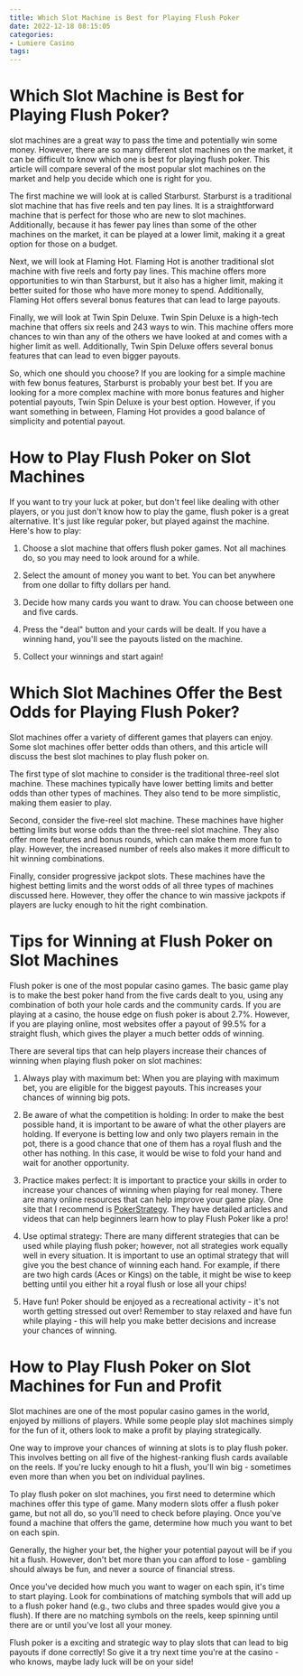 ```yaml
---
title: Which Slot Machine is Best for Playing Flush Poker
date: 2022-12-18 08:15:05
categories:
- Lumiere Casino
tags:
---
```



#  Which Slot Machine is Best for Playing Flush Poker?

 slot machines are a great way to pass the time and potentially win some money. However, there are so many different slot machines on the market, it can be difficult to know which one is best for playing flush poker. This article will compare several of the most popular slot machines on the market and help you decide which one is right for you.

The first machine we will look at is called Starburst. Starburst is a traditional slot machine that has five reels and ten pay lines. It is a straightforward machine that is perfect for those who are new to slot machines. Additionally, because it has fewer pay lines than some of the other machines on the market, it can be played at a lower limit, making it a great option for those on a budget.

Next, we will look at Flaming Hot. Flaming Hot is another traditional slot machine with five reels and forty pay lines. This machine offers more opportunities to win than Starburst, but it also has a higher limit, making it better suited for those who have more money to spend. Additionally, Flaming Hot offers several bonus features that can lead to large payouts.

Finally, we will look at Twin Spin Deluxe. Twin Spin Deluxe is a high-tech machine that offers six reels and 243 ways to win. This machine offers more chances to win than any of the others we have looked at and comes with a higher limit as well. Additionally, Twin Spin Deluxe offers several bonus features that can lead to even bigger payouts.

So, which one should you choose? If you are looking for a simple machine with few bonus features, Starburst is probably your best bet. If you are looking for a more complex machine with more bonus features and higher potential payouts, Twin Spin Deluxe is your best option. However, if you want something in between, Flaming Hot provides a good balance of simplicity and potential payout.

#  How to Play Flush Poker on Slot Machines

If you want to try your luck at poker, but don't feel like dealing with other players, or you just don't know how to play the game, flush poker is a great alternative. It's just like regular poker, but played against the machine. Here's how to play:

1) Choose a slot machine that offers flush poker games. Not all machines do, so you may need to look around for a while.

2) Select the amount of money you want to bet. You can bet anywhere from one dollar to fifty dollars per hand.

3) Decide how many cards you want to draw. You can choose between one and five cards.

4) Press the "deal" button and your cards will be dealt. If you have a winning hand, you'll see the payouts listed on the machine.

5) Collect your winnings and start again!

#  Which Slot Machines Offer the Best Odds for Playing Flush Poker?

Slot machines offer a variety of different games that players can enjoy. Some slot machines offer better odds than others, and this article will discuss the best slot machines to play flush poker on.

The first type of slot machine to consider is the traditional three-reel slot machine. These machines typically have lower betting limits and better odds than other types of machines. They also tend to be more simplistic, making them easier to play.

Second, consider the five-reel slot machine. These machines have higher betting limits but worse odds than the three-reel slot machine. They also offer more features and bonus rounds, which can make them more fun to play. However, the increased number of reels also makes it more difficult to hit winning combinations.

Finally, consider progressive jackpot slots. These machines have the highest betting limits and the worst odds of all three types of machines discussed here. However, they offer the chance to win massive jackpots if players are lucky enough to hit the right combination.

#  Tips for Winning at Flush Poker on Slot Machines

Flush poker is one of the most popular casino games. The basic game play is to make the best poker hand from the five cards dealt to you, using any combination of both your hole cards and the community cards. If you are playing at a casino, the house edge on flush poker is about 2.7%. However, if you are playing online, most websites offer a payout of 99.5% for a straight flush, which gives the player a much better odds of winning.

There are several tips that can help players increase their chances of winning when playing flush poker on slot machines:

1) Always play with maximum bet: When you are playing with maximum bet, you are eligible for the biggest payouts. This increases your chances of winning big pots.

2) Be aware of what the competition is holding: In order to make the best possible hand, it is important to be aware of what the other players are holding. If everyone is betting low and only two players remain in the pot, there is a good chance that one of them has a royal flush and the other has nothing. In this case, it would be wise to fold your hand and wait for another opportunity.

3) Practice makes perfect: It is important to practice your skills in order to increase your chances of winning when playing for real money. There are many online resources that can help improve your game play. One site that I recommend is <a href= "www.pokerstrategy.com">PokerStrategy</a>. They have detailed articles and videos that can help beginners learn how to play Flush Poker like a pro!

4) Use optimal strategy: There are many different strategies that can be used while playing flush poker; however, not all strategies work equally well in every situation. It is important to use an optimal strategy that will give you the best chance of winning each hand. For example, if there are two high cards (Aces or Kings) on the table, it might be wise to keep betting until you either hit a royal flush or lose all your chips!

5) Have fun! Poker should be enjoyed as a recreational activity - it's not worth getting stressed out over! Remember to stay relaxed and have fun while playing - this will help you make better decisions and increase your chances of winning.

#  How to Play Flush Poker on Slot Machines for Fun and Profit

Slot machines are one of the most popular casino games in the world, enjoyed by millions of players. While some people play slot machines simply for the fun of it, others look to make a profit by playing strategically.

One way to improve your chances of winning at slots is to play flush poker. This involves betting on all five of the highest-ranking flush cards available on the reels. If you're lucky enough to hit a flush, you'll win big - sometimes even more than when you bet on individual paylines.

To play flush poker on slot machines, you first need to determine which machines offer this type of game. Many modern slots offer a flush poker game, but not all do, so you'll need to check before playing. Once you've found a machine that offers the game, determine how much you want to bet on each spin.

Generally, the higher your bet, the higher your potential payout will be if you hit a flush. However, don't bet more than you can afford to lose - gambling should always be fun, and never a source of financial stress.

Once you've decided how much you want to wager on each spin, it's time to start playing. Look for combinations of matching symbols that will add up to a flush poker hand (e.g., two clubs and three spades would give you a flush). If there are no matching symbols on the reels, keep spinning until there are or until you've lost all your money.

Flush poker is a exciting and strategic way to play slots that can lead to big payouts if done correctly! So give it a try next time you're at the casino - who knows, maybe lady luck will be on your side!